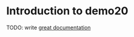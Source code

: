 # Introduction to demo20

TODO: write [great documentation](http://jacobian.org/writing/what-to-write/)

